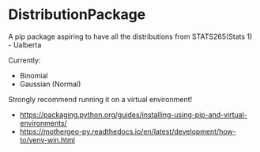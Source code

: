 # DistributionPackage
A pip package aspiring to have all the distributions from STATS265(Stats 1) - Ualberta


Currently:
* Binomial
* Gaussian (Normal)


Strongly recommend running it on a virtual environment!
* https://packaging.python.org/guides/installing-using-pip-and-virtual-environments/
* https://mothergeo-py.readthedocs.io/en/latest/development/how-to/venv-win.html


